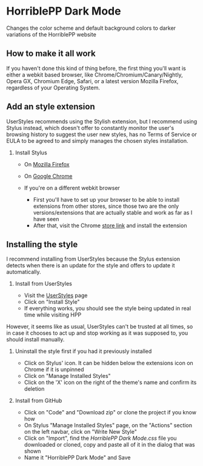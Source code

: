 # HorriblePP Dark Mode
Changes the color scheme and default background colors to darker variations of the HorriblePP website

## How to make it all work
If you haven't done this kind of thing before, the first thing you'll want is either a webkit based browser,
like Chrome/Chromium/Canary/Nightly, Opera GX, Chromium Edge, Safari, or a latest version Mozilla Firefox, regardless of your Operating System.

## Add an style extension
UserStyles recommends using the Stylish extension, but I recommend using Stylus instead,
which doesn't offer to constantly monitor the user's browsing history to suggest the user new styles,
has no Terms of Service or EULA to be agreed to and simply manages the chosen styles installation.

1. Install Stylus

    - On [Mozilla Firefox](https://addons.mozilla.org/firefox/addon/styl-us)
    - On [Google Chrome](https://chrome.google.com/webstore/detail/stylus/clngdbkpkpeebahjckkjfobafhncgmne)
    - If you're on a different webkit browser

        - First you'll have to set up your browser to be able to install extensions from other stores,
        since those two are the only versions/extensions that are actually stable and work as far as I have seen
        - After that, visit the Chrome [store link](https://chrome.google.com/webstore/detail/stylus/clngdbkpkpeebahjckkjfobafhncgmne) and install the extension

## Installing the style
I recommend installing from UserStyles because the Stylus extension detects when there is an update for the style and offers to update it automatically.

1. Install from UserStyles

    - Visit the [UserStyles](https://userstyles.org/styles/256744/horriblepp-dark-mode-classic) page
    - Click on "Install Style"
    - If everything works, you should see the style being updated in real time while visiting HPP

However, it seems like as usual, UserStyles can't be trusted at all times,
so in case it chooses to act up and stop working as it was supposed to, you should install manually.

1. Uninstall the style first if you had it previously installed

    - Click on Stylus' icon. It can be hidden below the extensions icon on Chrome if it is unpinned
    - Click on "Manage Installed Styles"
    - Click on the 'X' icon on the right of the theme's name and confirm its deletion

2. Install from GitHub

    - Click on "Code" and "Download zip" or clone the project if you know how
    - On Stylus "Manage Installed Styles" page, on the "Actions" section on the left navbar, click on "Write New Style"
    - Click on "Import", find the _HorriblePP Dark Mode.css_ file you downloaded or cloned, copy and paste all of it in the dialog that was shown
    - Name it "HorriblePP Dark Mode" and Save